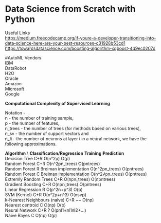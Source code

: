 # Data Science from Scratch with Python

Useful Links  
https://medium.freecodecamp.org/if-youre-a-developer-transitioning-into-data-science-here-are-your-best-resources-c31928b53cd1  
https://towardsdatascience.com/boosting-algorithm-xgboost-4d9ec0207d  


#AutoML Vendors  
IBM  
DataRobot  
H2O  
Oracle  
Amazon  
Microsoft  
Google  


**Computational Complexity of Supervised Learning**

Notation -  
n       - the number of training sample,   
p       - the number of features,   
n_trees - the number of trees (for methods based on various trees),   
n_sv    - the number of support vectors and   
n_li    - the number of neurons at layer  i in a neural network, we have the following approximations.  


**Algorithm**  \         **Classification/Regression**                 **Training**   **Prediction**  
Decision Tree                  C+R                                      O(n^2p)           O(p)  
Random Forest                  C+R                                      O(n^2pn_trees)    O(pntrees)  
Random Forest                  R Breiman implementation                 O(n^2pn_trees)    O(pntrees)  
Random Forest                  C Breiman implementation                 O(n^2√pn_trees)   O(pntrees)  
Extremly Random Trees          C+R                                      O(npn_trees)      O(npntrees)    
Gradient Boosting              C+R                                      O(npn_trees)      O(pntrees)  
Linear Regression              R                                        O(p^2n+p^3)       O(p)    
SVM (Kernel)                   C+R                                      O(n^2p+n^3)       O(nsvp)  
k-Nearest Neighbours (naive)   C+R                                        −−              O(np)   
Nearest centroid               C                                        O(np)             O(p)  
Neural Network                 C+R                                        ?               O(pnl1+nl1nl2+...)  
Naive Bayes                    C                                        O(np)             O(p)  

 














